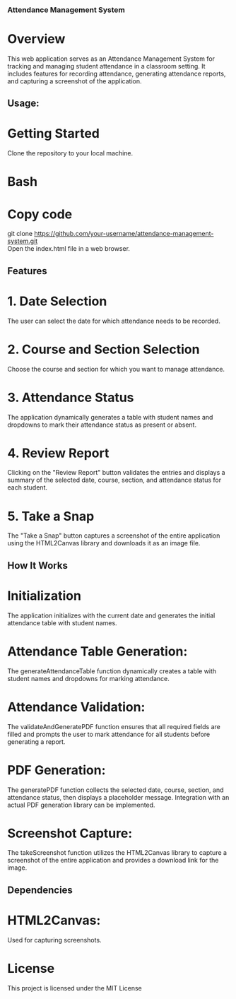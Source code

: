 ### Attendance Management System
# Overview
This web application serves as an Attendance Management System for tracking and managing student attendance in a classroom setting. It includes features for recording attendance, generating attendance reports, and capturing a screenshot of the application.

## Usage:
# Getting Started
Clone the repository to your local machine.

# Bash

# Copy code
git clone https://github.com/your-username/attendance-management-system.git                                                                                                                                                                                          
Open the index.html file in a web browser.

## Features
# 1. Date Selection
The user can select the date for which attendance needs to be recorded.

# 2. Course and Section Selection
Choose the course and section for which you want to manage attendance.

# 3. Attendance Status
The application dynamically generates a table with student names and dropdowns to mark their attendance status as present or absent.

# 4. Review Report
Clicking on the "Review Report" button validates the entries and displays a summary of the selected date, course, section, and attendance status for each student.

# 5. Take a Snap
The "Take a Snap" button captures a screenshot of the entire application using the HTML2Canvas library and downloads it as an image file.

## How It Works
# Initialization
The application initializes with the current date and generates the initial attendance table with student names.

# Attendance Table Generation:
The generateAttendanceTable function dynamically creates a table with student names and dropdowns for marking attendance.

# Attendance Validation:
The validateAndGeneratePDF function ensures that all required fields are filled and prompts the user to mark attendance for all students before generating a report.

# PDF Generation:
The generatePDF function collects the selected date, course, section, and attendance status, then displays a placeholder message. Integration with an actual PDF generation library can be implemented.

# Screenshot Capture:
The takeScreenshot function utilizes the HTML2Canvas library to capture a screenshot of the entire application and provides a download link for the image.

## Dependencies
# HTML2Canvas:
Used for capturing screenshots.


# License
This project is licensed under the MIT License
